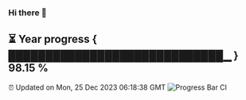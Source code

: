 ### Hi there 👋
⏳ Year progress { █████████████████████████████▁ } 98.15 %
---
⏰ Updated on Mon, 25 Dec 2023 06:18:38 GMT
![Progress Bar CI](https://github.com/liununu/liununu/workflows/Progress%20Bar%20CI/badge.svg)

